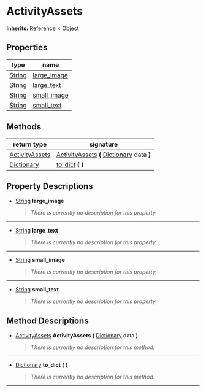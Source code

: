   
# ActivityAssets
  
**Inherits:** [Reference](https://docs.godotengine.org/en/3.5/classes/class_reference.html) < [Object](https://docs.godotengine.org/en/3.5/classes/class_object.html)  
  
  
## Properties
  
| type                                                                    | name                                  |
|-------------------------------------------------------------------------|---------------------------------------|
| [String](https://docs.godotengine.org/en/3.5/classes/class_string.html) | [large\_image](#property-large-image) |
| [String](https://docs.godotengine.org/en/3.5/classes/class_string.html) | [large\_text](#property-large-text)   |
| [String](https://docs.godotengine.org/en/3.5/classes/class_string.html) | [small\_image](#property-small-image) |
| [String](https://docs.godotengine.org/en/3.5/classes/class_string.html) | [small\_text](#property-small-text)   |  
  
## Methods
  
| return type                                                                     | signature                                                                                                                                 |
|---------------------------------------------------------------------------------|-------------------------------------------------------------------------------------------------------------------------------------------|
| [ActivityAssets](./class_activityassets.md)                                     | [ActivityAssets](#method-ActivityAssets) **(** [Dictionary](https://docs.godotengine.org/en/3.5/classes/class_dictionary.html) data **)** |
| [Dictionary](https://docs.godotengine.org/en/3.5/classes/class_dictionary.html) | [to\_dict](#method-to-dict) **(**  **)**                                                                                                  |  
  
## Property Descriptions
  
- <a name="property-large-image"></a>[String](https://docs.godotengine.org/en/3.5/classes/class_string.html) **large_image**  
  
	> *There is currently no description for this property.*  
________________

- <a name="property-large-text"></a>[String](https://docs.godotengine.org/en/3.5/classes/class_string.html) **large_text**  
  
	> *There is currently no description for this property.*  
________________

- <a name="property-small-image"></a>[String](https://docs.godotengine.org/en/3.5/classes/class_string.html) **small_image**  
  
	> *There is currently no description for this property.*  
________________

- <a name="property-small-text"></a>[String](https://docs.godotengine.org/en/3.5/classes/class_string.html) **small_text**  
  
	> *There is currently no description for this property.*
  
  
## Method Descriptions
  
- <a name="method-ActivityAssets"></a>[ActivityAssets](./class_activityassets.md) **ActivityAssets** **(** [Dictionary](https://docs.godotengine.org/en/3.5/classes/class_dictionary.html) data **)**  
  
	> *There is currently no description for this method.*  
________________

- <a name="method-to-dict"></a>[Dictionary](https://docs.godotengine.org/en/3.5/classes/class_dictionary.html) **to\_dict** **(**  **)**  
  
	> *There is currently no description for this method.*  
________________

  
